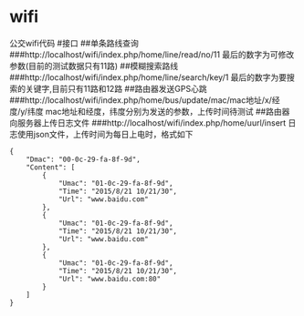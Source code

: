 # wifi
公交wifi代码
#接口
##单条路线查询
###http://localhost/wifi/index.php/home/line/read/no/11
最后的数字为可修改参数(目前的测试数据只有11路)
##模糊搜索路线
###http://localhost/wifi/index.php/home/line/search/key/1
最后的数字为要搜索的关键字,目前只有11路和12路
##路由器发送GPS心跳
###http://localhost/wifi/index.php/home/bus/update/mac/mac地址/x/经度/y/纬度
mac地址和经度，纬度分别为发送的参数，上传时间待测试
##路由器向服务器上传日志文件
###http://localhost/wifi/index.php/home/uurl/insert
日志使用json文件，上传时间为每日上电时，格式如下

```
{
    "Dmac": "00-0c-29-fa-8f-9d",
    "Content": [
        {
            "Umac": "01-0c-29-fa-8f-9d",
            "Time": "2015/8/21 10/21/30",
            "Url": "www.baidu.com"
        },
        {
            "Umac": "01-0c-29-fa-8f-9d",
            "Time": "2015/8/21 10/21/30",
            "Url": "www.baidu.com"
        },
        {
            "Umac": "01-0c-29-fa-8f-9d",
            "Time": "2015/8/21 10/21/30",
            "Url": "www.baidu.com:80"
        }
    ]
}
```

